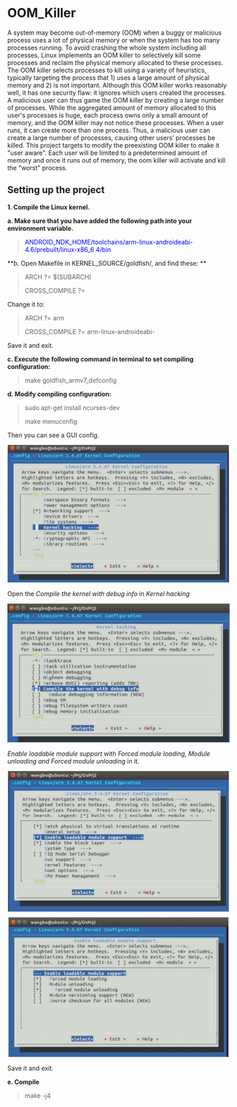 # OOM_Killer
A system may become out-of-memory (OOM) when a buggy or malicious process uses
a lot of physical memory or when the system has too many processes running. To avoid
crashing the whole system including all processes, Linux implements an OOM killer to
selectively kill some processes and reclaim the physical memory allocated to these
processes. The OOM killer selects processes to kill using a variety of heuristics, typically
targeting the process that 1) uses a large amount of physical memory and 2) is not
important.
Although this OOM killer works reasonably well, it has one security flaw: it ignores which
users created the processes. A malicious user can thus game the OOM killer by creating
a large number of processes. While the aggregated amount of memory allocated to this
user's processes is huge, each process owns only a small amount of memory, and the
OOM killer may not notice these processes. When a user runs, it can
create more than one process. Thus, a malicious user can create a large number of
processes, causing other users’ processes be killed.
This project targets to modify the preexisting OOM killer to make it "user aware".
Each user will be limited to a predetermined amount of memory and once it runs out of memory,
the oom killer will activate and kill the "worst" process.

## Setting up the project
**1. Compile the Linux kernel.**

**a. Make sure that you have added the following path into your environment variable.**

><span style="color:blue">ANDROID_NDK_HOME/toolchains/arm-linux-androideabi-4.6/prebuilt/linux-x86_6
4/bin</span>

**b. Open Makefile in KERNEL_SOURCE/goldfish/, and find these: **

>ARCH ?= $(SUBARCH)
>
>CROSS_COMPILE ?=

Change it to:
 
> ARCH ?= arm
>
> CROSS_COMPILE ?= arm-linux-androideabi-

Save it and exit.
 
**c. Execute the following command in terminal to set compiling configuration:**

>make goldfish_armv7_defconfig

**d. Modify compiling configuration:**

>sudo apt-get install ncurses-dev
>
>make menuconfig

Then you can see a GUI config. 

![Capture1](https://github.com/juzuz/OOM_Killer/blob/master/assets/Capture.PNG)

Open the <em>Compile the kernel with debug info</em> in <em>Kernel hacking</em>

![Capture2](https://github.com/juzuz/OOM_Killer/blob/master/assets/Capture2.PNG)

<em>Enable loadable module support</em> with <em>Forced module loading, Module unloading
and Forced module unloading</em> in it. 

![Capture3](https://github.com/juzuz/OOM_Killer/blob/master/assets/Capture3.PNG)

Save it and exit.

**e. Compile**

>make -j4
